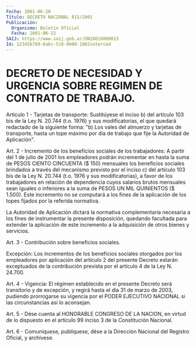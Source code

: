 ```yaml
---
Fecha: 2001-06-20
Título: DECRETO NACIONAL 815/2001
Publicación:
  Organismo: Boletín Oficial
  Fecha: 2001-06-22
SAIJ: https://www.saij.gob.ar/DN20010000815
Id: 123456789-0abc-518-0000-1002soterced
---
```

# DECRETO DE NECESIDAD Y URGENCIA SOBRE REGIMEN DE CONTRATO DE TRABAJO.

<a id="1"></a>
Artículo 1 - Tarjetas de transporte: Sustitúyese  el inciso b) del artículo 103 bis de la Ley N. 20.744 (t.o. 1976) y sus modificatorias, el que quedará redactado de la siguiente forma: "b) Los  vales  del  almuerzo y tarjetas de transporte, hasta  un  tope máximo por día de  trabajo  que  fije  la  Autoridad de Aplicación".

<a id="2"></a>
Art. 2 - Incremento de los beneficios sociales de los trabajadores:  A  partir  del 1 de julio de 2001  los  empleadores podrán incrementar en hasta  la  suma  de PESOS CIENTO CINCUENTA ($ 150)  mensuales  los  beneficios sociales brindados  a  través  del mecanismo previsto por  el inciso c) del artículo 103 bis de la Ley N.  20.744  (t.o.  1976  y sus  modificatorias),  a  favor  de  los trabajadores  en  relación de  dependencia  cuyos  salarios  brutos mensuales sean iguales  o  inferiores  a  la  suma  de PESOS UN MIL QUINIENTOS ($ 1.500). Este incremento no se computará  a  los fines de  la  aplicación  de  los topes fijados por la referida normativa.

La  Autoridad de Aplicación  dictará  la  normativa  complementaria necesaria  a  los  fines  de  instrumentar la presente disposición, quedando facultada para extender la aplicación de este incremento a la adquisición de otros bienes y servicios.

<a id="3"></a>
Art. 3 - Contribución sobre beneficios sociales.

Excepción: Los incrementos de los beneficios sociales otorgados por los empleadores por aplicación del artículo 2 del presente Decreto estarán exceptuados de la contribución  prevista por el artículo 4 de la Ley N. 24.700.

<a id="4"></a>
Art. 4 - Vigencia: El régimen establecido  en  el presente Decreto será transitorio y de excepción, y regirá hasta el  día 31 de marzo de  2003,  pudiendo prorrogarse su vigencia por el PODER  EJECUTIVO NACIONAL si las circunstancias así lo aconsejan.

<a id="5"></a>
Art. 5 - Dése cuenta al HONORABLE CONGRESO DE LA NACION, en virtud de lo dispuesto  en  el  artículo  99  inciso  3 de la Constitución Nacional.

<a id="6"></a>
Art. 6 - Comuníquese, publíquese, dése a la Dirección Nacional del Registro Oficial, y archívese.